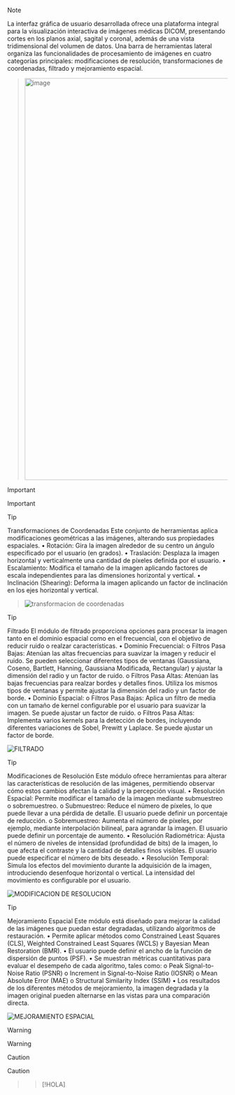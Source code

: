> [!NOTE]
> La interfaz gráfica de usuario desarrollada ofrece una plataforma integral para la visualización interactiva de imágenes médicas DICOM, presentando cortes en los planos axial, sagital y coronal, además de una vista tridimensional del volumen de datos. Una barra de herramientas lateral organiza las funcionalidades de procesamiento de imágenes en cuatro categorías principales: modificaciones de resolución, transformaciones de coordenadas, filtrado y mejoramiento espacial.

> <img width="680" height="917" alt="image" src="https://github.com/user-attachments/assets/2ee04242-8328-4b1c-95f1-4aa6a7384353" />


> [!IMPORTANT]
> Important

> [!TIP]
> Transformaciones de Coordenadas
Este conjunto de herramientas aplica modificaciones geométricas a las imágenes, alterando sus propiedades espaciales.
> •	Rotación: Gira la imagen alrededor de su centro un ángulo especificado por el usuario (en grados).
> •	Traslación: Desplaza la imagen horizontal y verticalmente una cantidad de píxeles definida por el usuario.
> •	Escalamiento: Modifica el tamaño de la imagen aplicando factores de escala independientes para las dimensiones horizontal y vertical.
> •	Inclinación (Shearing): Deforma la imagen aplicando un factor de inclinación en los ejes horizontal y vertical.

> ![transformacion de coordenadas](https://github.com/user-attachments/assets/6fa5a6b2-dd7c-4e1e-9cd4-e66db077065b)

> [!TIP]
> Filtrado
El módulo de filtrado proporciona opciones para procesar la imagen tanto en el dominio espacial como en el frecuencial, con el objetivo de reducir ruido o realzar características.
•	Dominio Frecuencial: 
o	Filtros Pasa Bajas: Atenúan las altas frecuencias para suavizar la imagen y reducir el ruido. Se pueden seleccionar diferentes tipos de ventanas (Gaussiana, Coseno, Bartlett, Hanning, Gaussiana Modificada, Rectangular) y ajustar la dimensión del radio y un factor de ruido.
o	Filtros Pasa Altas: Atenúan las bajas frecuencias para realzar bordes y detalles finos. Utiliza los mismos tipos de ventanas y permite ajustar la dimensión del radio y un factor de borde.
•	Dominio Espacial: 
o	Filtros Pasa Bajas: Aplica un filtro de media con un tamaño de kernel configurable por el usuario para suavizar la imagen. Se puede ajustar un factor de ruido.
o	Filtros Pasa Altas: Implementa varios kernels para la detección de bordes, incluyendo diferentes variaciones de Sobel, Prewitt y Laplace. Se puede ajustar un factor de borde.

![FILTRADO](https://github.com/user-attachments/assets/cbba6edb-a9cd-497c-ac01-9598a67b2c71)

> [!TIP]
> Modificaciones de Resolución
Este módulo ofrece herramientas para alterar las características de resolución de las imágenes, permitiendo observar cómo estos cambios afectan la calidad y la percepción visual.
•	Resolución Espacial: Permite modificar el tamaño de la imagen mediante submuestreo o sobremuestreo. 
o	Submuestreo: Reduce el número de píxeles, lo que puede llevar a una pérdida de detalle. El usuario puede definir un porcentaje de reducción.
o	Sobremuestreo: Aumenta el número de píxeles, por ejemplo, mediante interpolación bilineal, para agrandar la imagen. El usuario puede definir un porcentaje de aumento.
•	Resolución Radiométrica: Ajusta el número de niveles de intensidad (profundidad de bits) de la imagen, lo que afecta el contraste y la cantidad de detalles finos visibles. El usuario puede especificar el número de bits deseado.
•	Resolución Temporal: Simula los efectos del movimiento durante la adquisición de la imagen, introduciendo desenfoque horizontal o vertical. La intensidad del movimiento es configurable por el usuario.

![MODIFICACION DE RESOLUCION](https://github.com/user-attachments/assets/36152dea-86c3-4a60-a814-d17ac787a595)


> [!TIP]
> Mejoramiento Espacial
Este módulo está diseñado para mejorar la calidad de las imágenes que puedan estar degradadas, utilizando algoritmos de restauración.
•	Permite aplicar métodos como Constrained Least Squares (CLS), Weighted Constrained Least Squares (WCLS) y Bayesian Mean Restoration (BMR).
•	El usuario puede definir el ancho de la función de dispersión de puntos (PSF).
•	Se muestran métricas cuantitativas para evaluar el desempeño de cada algoritmo, tales como: 
o	Peak Signal-to-Noise Ratio (PSNR)
o	Increment in Signal-to-Noise Ratio (IOSNR)
o	Mean Absolute Error (MAE)
o	Structural Similarity Index (SSIM)
•	Los resultados de los diferentes métodos de mejoramiento, la imagen degradada y la imagen original pueden alternarse en las vistas para una comparación directa.

![MEJORAMIENTO ESPACIAL](https://github.com/user-attachments/assets/4a3b8ca5-2733-4f1c-b507-9e47bc0e008f)

> [!WARNING]
> Warning

> [!CAUTION]
> Caution

> > [!HOLA]
